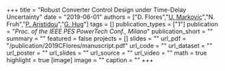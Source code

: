 +++
title = "Robust Converter Control Design under Time-Delay Uncertainty"
date = "2019-06-01"
authors = ["D. Flores","[U. Markovic](https://scholar.google.ch/citations?user=xCrtgNwAAAAJ)","N. Fruh","[P. Aristidou](https://sps.cut.ac.cy/authors/p-aristidou)","[G. Hug](https://scholar.google.com/citations?hl=en&user=dBT_MOAAAAAJ)"]
tags = []
publication_types = ["1"]
publication = "_Proc. of the IEEE PES PowerTech Conf., Milano_"
publication_short = ""
summary = ""
featured = false
projects = []
slides = ""
url_pdf = "/publication/2019CFlores/manuscript.pdf"
url_code = ""
url_dataset = ""
url_poster = ""
url_slides = ""
url_source = ""
url_video = ""
math = true
highlight = true
[image]
image = ""
caption = ""
+++

